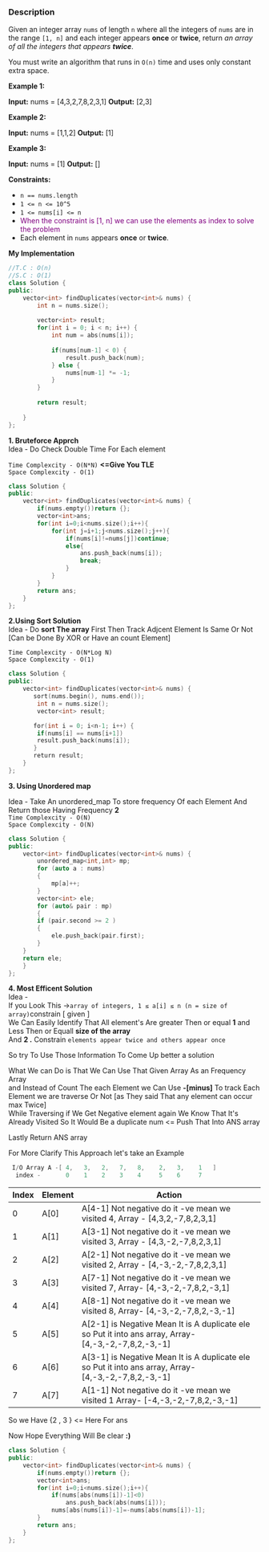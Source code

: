 ### Description

Given an integer array `nums` of length `n` where all the integers of `nums` are in the range `[1, n]` and each integer appears **once** or **twice**, return _an array of all the integers that appears **twice**_.

You must write an algorithm that runs in `O(n)` time and uses only constant extra space.

**Example 1:**

**Input:** nums = \[4,3,2,7,8,2,3,1]
**Output:** \[2,3]

**Example 2:**

**Input:** nums = \[1,1,2]
**Output:** \[1]

**Example 3:**

**Input:** nums = \[1]
**Output:** \[]

**Constraints:**

- `n == nums.length`
- `1 <= n <= 10^5`
- `1 <= nums[i] <= n`
-    <font color = purple>  When the constraint  is [1, n] we can use the elements as index to solve the problem</font>
- Each element in `nums` appears **once** or **twice**.

**My Implementation**

```cpp
//T.C : O(n)
//S.C : O(1)
class Solution {
public:
    vector<int> findDuplicates(vector<int>& nums) {
        int n = nums.size();
        
        vector<int> result; 
        for(int i = 0; i < n; i++) {
            int num = abs(nums[i]);
            
            if(nums[num-1] < 0) {
                result.push_back(num);
            } else {
                nums[num-1] *= -1;
            }
        }
        
        return result;
        
    }
};
```

**1. Bruteforce Apprch**  
Idea - Do Check Double Time For Each element

`Time Complexcity - O(N*N)` **<=Give You TLE**  
`Space Complexcity - O(1)`

```cpp
class Solution {
public:
    vector<int> findDuplicates(vector<int>& nums) {
        if(nums.empty())return {};
        vector<int>ans;
        for(int i=0;i<nums.size();i++){
            for(int j=i+1;j<nums.size();j++){
                if(nums[i]!=nums[j])continue;
                else{
                    ans.push_back(nums[i]);
                    break;
                }
            }
        }
        return ans;
    }
};
```

**2.Using Sort Solution**  
Idea - Do **sort The array** First Then Track Adjcent Element Is Same Or Not \[Can be Done By XOR or Have an count Element]

`Time Complexcity - O(N*Log N)`  
`Space Complexcity - O(1)`

```cpp
class Solution {
public:
    vector<int> findDuplicates(vector<int>& nums) {
       sort(nums.begin(), nums.end());
        int n = nums.size();
        vector<int> result;

       for(int i = 0; i<n-1; i++) {
        if(nums[i] == nums[i+1]) 
        result.push_back(nums[i]);
       }
       return result;
    }
};
```

**3. Using Unordered map**

Idea - Take An unordered_map To store frequency Of each Element And Return those Having Frequency **2**  
`Time Complexcity - O(N)`  
`Space Complexcity - O(N)`

```cpp
class Solution {
public:
    vector<int> findDuplicates(vector<int>& nums) {
        unordered_map<int,int> mp;
        for (auto a : nums) 
        {
            mp[a]++;
        }  
        vector<int> ele;
        for (auto& pair : mp) 
        {
        if (pair.second >= 2 ) 
        {
            ele.push_back(pair.first);
        }
    }
    return ele;
    }
};
```

**4. Most Efficent Solution**  
Idea -  
If you Look This ->`array of integers, 1 ≤ a[i] ≤ n (n = size of array)`constrain [ given ]  
We Can Easily Identify That All element's Are greater Then or equal **1** and Less Then or Equall **size of the array**  
And **2 .** Constrain `elements appear twice and others appear once`

So try To Use Those Information To Come Up better a solution

What We can Do is That We Can Use That Given Array As an Frequency Array  
and Instead of Count The each Element we Can Use **-[minus]** To track Each Element we are traverse Or Not \[as They said That any element can occur max Twice]  
While Traversing if We Get Negative element again We Know That It's Already Visited So It Would Be a duplicate num <= Push That Into ANS array

Lastly Return ANS array

For More Clarify This Approach let's take an Example

```cpp
 I/O Array A -[ 4,   3,   2,   7,   8,    2,   3,    1   ]
  index -       0    1    2    3    4     5    6     7
```

|  Index   | Element    | Action |
| --- | --- | ---|
|   0  |   A[0]  |  A[4-1] Not negative do it -ve mean we visited 4, Array - [4,3,2,-7,8,2,3,1]  |
|   1  |   A[1]  |  A[3-1] Not negative do it -ve mean we visited 3, Array - [4,3,-2,-7,8,2,3,1]  |
|   2  |   A[2]  |  A[2-1] Not negative do it -ve mean we visited 2, Array - [4,-3,-2,-7,8,2,3,1]  |
|   3  |   A[3]  |  A[7-1] Not negative do it -ve mean we visited 7, Array- [4,-3,-2,-7,8,2,-3,1]  |
|   4  |   A[4]  |  A[8-1] Not negative do it -ve mean we visited 8, Array- [4,-3,-2,-7,8,2,-3,-1]  |
|   5  |   A[5]  |  A[2-1] is Negative Mean It is A duplicate ele so Put it into ans array, Array- [4,-3,-2,-7,8,2,-3,-1]  |
|   6  |   A[6]  |  A[3-1] is Negative Mean It is A duplicate ele so Put it into ans array,  Array- [4,-3,-2,-7,8,2,-3,-1]  |
|   7  |   A[7]  |  A[1-1] Not negative do it -ve mean we visited 1 Array- [-4,-3,-2,-7,8,2,-3,-1]  |

So we Have {2 , 3 }  <= Here For ans

Now Hope Everything Will Be clear **:)**

```cpp
class Solution {
public:
    vector<int> findDuplicates(vector<int>& nums) {
        if(nums.empty())return {};
        vector<int>ans;
        for(int i=0;i<nums.size();i++){
            if(nums[abs(nums[i])-1]<0)
                ans.push_back(abs(nums[i]));
            nums[abs(nums[i])-1]=-nums[abs(nums[i])-1];
        }
        return ans;
    }
};
```

